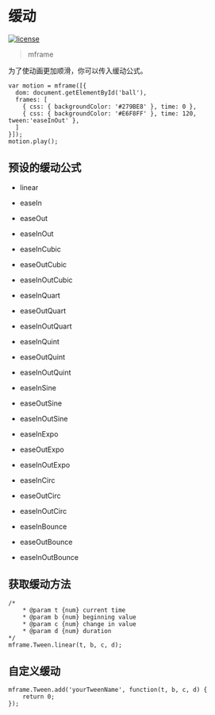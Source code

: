 <!-- 
---
title: 缓动
date: 2020/3/4 10:00:00
---
-->
# 缓动

[![license](https://img.shields.io/github/license/momentum-design/momentum-ui.svg?color=blueviolet)](https://github.com/momentum-design/momentum-ui/blob/master/charts/LICENSE)

> mframe

为了使动画更加顺滑，你可以传入缓动公式。

```
var motion = mframe([{
  dom: document.getElementById('ball'),
  frames: [
    { css: { backgroundColor: '#279BE8' }, time: 0 },
    { css: { backgroundColor: '#E6F8FF' }, time: 120, tween:'easeInOut' },
  ]
}]);
motion.play();
```

## 预设的缓动公式

+ linear

+ easeIn

+ easeOut

+ easeInOut

+ easeInCubic

+ easeOutCubic

+ easeInOutCubic

+ easeInQuart

+ easeOutQuart

+ easeInOutQuart

+ easeInQuint

+ easeOutQuint

+ easeInOutQuint

+ easeInSine

+ easeOutSine

+ easeInOutSine

+ easeInExpo

+ easeOutExpo

+ easeInOutExpo

+ easeInCirc

+ easeOutCirc

+ easeInOutCirc

+ easeInBounce

+ easeOutBounce

+ easeInOutBounce

## 获取缓动方法

```
/*
    * @param t {num} current time
    * @param b {num} beginning value
    * @param c {num} change in value
    * @param d {num} duration
*/
mframe.Tween.linear(t, b, c, d);
```

## 自定义缓动

```
mframe.Tween.add('yourTweenName', function(t, b, c, d) {
    return 0;
});
```